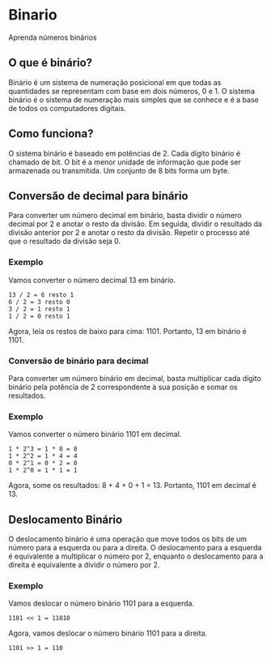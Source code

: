 # Binario

Aprenda números binários

## O que é binário?

Binário é um sistema de numeração posicional em que todas as quantidades se representam com base em dois números, 0 e 1. O sistema binário é o sistema de numeração mais simples que se conhece e é a base de todos os computadores digitais.

## Como funciona?

O sistema binário é baseado em potências de 2. Cada dígito binário é chamado de bit. O bit é a menor unidade de informação que pode ser armazenada ou transmitida. Um conjunto de 8 bits forma um byte.

## Conversão de decimal para binário

Para converter um número decimal em binário, basta dividir o número decimal por 2 e anotar o resto da divisão. Em seguida, dividir o resultado da divisão anterior por 2 e anotar o resto da divisão. Repetir o processo até que o resultado da divisão seja 0.

### Exemplo

Vamos converter o número decimal 13 em binário.

```
13 / 2 = 6 resto 1
6 / 2 = 3 resto 0
3 / 2 = 1 resto 1
1 / 2 = 0 resto 1
```

Agora, leia os restos de baixo para cima: 1101. Portanto, 13 em binário é 1101.

### Conversão de binário para decimal

Para converter um número binário em decimal, basta multiplicar cada dígito binário pela potência de 2 correspondente à sua posição e somar os resultados.

### Exemplo

Vamos converter o número binário 1101 em decimal.

```
1 * 2^3 = 1 * 8 = 8
1 * 2^2 = 1 * 4 = 4
0 * 2^1 = 0 * 2 = 0
1 * 2^0 = 1 * 1 = 1
```

Agora, some os resultados: 8 + 4 + 0 + 1 = 13. Portanto, 1101 em decimal é 13.

## Deslocamento Binário

O deslocamento binário é uma operação que move todos os bits de um número para a esquerda ou para a direita. O deslocamento para a esquerda é equivalente a multiplicar o número por 2, enquanto o deslocamento para a direita é equivalente a dividir o número por 2.

### Exemplo

Vamos deslocar o número binário 1101 para a esquerda.

```
1101 << 1 = 11010
```

Agora, vamos deslocar o número binário 1101 para a direita.

```
1101 >> 1 = 110
```